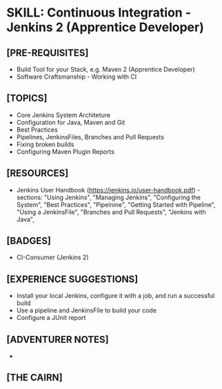# SKILL: Continuous Integration - Jenkins 2 (Apprentice Developer)

## [PRE-REQUISITES]
  * Build Tool for your Stack, e.g. Maven 2 (Apprentice Developer) 
  * Software Craftsmanship - Working with CI

## [TOPICS]
  * Core Jenkins System Architeture 
  * Configuration for Java, Maven and Git
  * Best Practices
  * Pipelines, JenkinsFiles, Branches and Pull Requests
  * Fixing broken builds 
  * Configuring Maven Plugin Reports

## [RESOURCES]
  * Jenkins User Handbook (https://jenkins.io/user-handbook.pdf) - sections: "Using Jenkins", "Managing Jenkins", "Configuring the System", "Best Practices", "Pipelnine", "Getting Started with Pipeline", "Using a JenkinsFile", "Branches and Pull Requests", "Jenkins with Java", 

## [BADGES]
  * CI-Consumer (Jenkins 2)

## [EXPERIENCE SUGGESTIONS]
  * Install your local Jenkins, configure it with a job, and run a successful build
  * Use a pipeline and JenkinsFile to build your code
  * Configure a JUnit report

## [ADVENTURER NOTES]
  * 

## [THE CAIRN]
